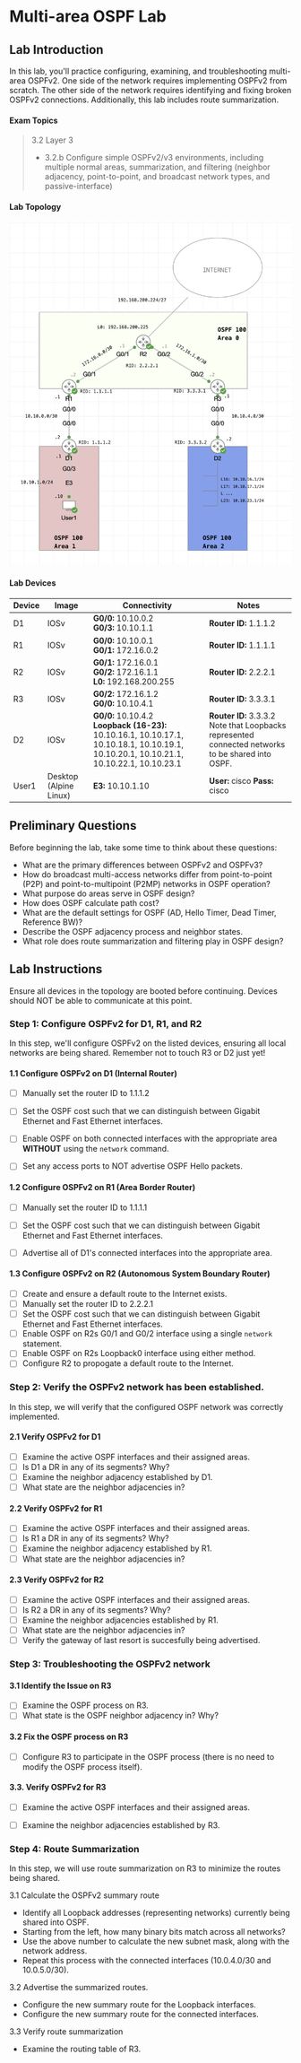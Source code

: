 # Multi-area OSPF Lab

## Lab Introduction
In this lab, you'll practice configuring, examining, and troubleshooting multi-area OSPFv2.
One side of the network requires implementing OSPFv2 from scratch.
The other side of the network requires identifying and fixing broken OSPFv2 connections.
Additionally, this lab includes route summarization.

#### Exam Topics
> 3.2 Layer 3
>
> - 3.2.b Configure simple OSPFv2/v3 environments, including multiple normal areas, summarization, and filtering (neighbor adjacency, point-to-point, and broadcast network types, and passive-interface)

#### Lab Topology
![OSPF Lab Topology](./Images/ospf-lab-topology.png)

#### Lab Devices
| Device | Image | Connectivity | Notes |
| ----------- | ----------- | ----------- | ----------- | 
| D1 | IOSv | **G0/0:** 10.10.0.2 <br> **G0/3:** 10.10.1.1 | **Router ID:** 1.1.1.2 |
| R1 | IOSv | **G0/0:** 10.10.0.1 <br> **G0/1:** 172.16.0.2 | **Router ID:** 1.1.1.1 | 
| R2 | IOSv | **G0/1:** 172.16.0.1 <br> **G0/2:** 172.16.1.1 <br> **L0:** 192.168.200.255 | **Router ID:** 2.2.2.1 |
| R3 | IOSv | **G0/2:** 172.16.1.2 <br> **G0/0:** 10.10.4.1 | **Router ID:** 3.3.3.1 |
| D2 | IOSv | **G0/0:** 10.10.4.2 <br> **Loopback (16-23):** <br> 10.10.16.1, 10.10.17.1, 10.10.18.1, 10.10.19.1, 10.10.20.1, 10.10.21.1, 10.10.22.1, 10.10.23.1| **Router ID:** 3.3.3.2 <br> Note that Loopbacks represented connected networks to be shared into OSPF.|
| User1| Desktop (Alpine Linux) | **E3:** 10.10.1.10| **User:** cisco  **Pass:** cisco |


## Preliminary Questions
Before beginning the lab, take some time to think about these questions:
- What are the primary differences between OSPFv2 and OSPFv3?
- How do broadcast multi-access networks differ from point-to-point (P2P) and point-to-multipoint (P2MP) networks in OSPF operation?
- What purpose do areas serve in OSPF design?
- How does OSPF calculate path cost?
- What are the default settings for OSPF (AD, Hello Timer, Dead Timer, Reference BW)?
- Describe the OSPF adjacency process and neighbor states.
- What role does route summarization and filtering play in OSPF design?

## Lab Instructions
Ensure all devices in the topology are booted before continuing. 
Devices should NOT be able to communicate at this point.

### Step 1: Configure OSPFv2 for D1, R1, and R2
In this step, we'll configure OSPFv2 on the listed devices, ensuring all local networks are being shared.
Remember not to touch R3 or D2 just yet!

#### 1.1 Configure OSPFv2 on D1 (Internal Router)
- [ ] Manually set the router ID to 1.1.1.2
- [ ] Set the OSPF cost such that we can distinguish between Gigabit Ethernet and Fast Ethernet interfaces.
- [ ] Enable OSPF on both connected interfaces with the appropriate area **WITHOUT** using the ```network``` command.
- [ ] Set any access ports to NOT advertise OSPF Hello packets.


#### 1.2 Configure OSPFv2 on R1 (Area Border Router)
- [ ] Manually set the router ID to 1.1.1.1
- [ ] Set the OSPF cost such that we can distinguish between Gigabit Ethernet and Fast Ethernet interfaces.
- [ ] Advertise all of D1's connected interfaces into the appropriate area.


#### 1.3 Configure OSPFv2 on R2 (Autonomous System Boundary Router)
- [ ] Create and ensure a default route to the Internet exists.
- [ ] Manually set the router ID to 2.2.2.1
- [ ] Set the OSPF cost such that we can distinguish between Gigabit Ethernet and Fast Ethernet interfaces.
- [ ] Enable OSPF on R2s G0/1 and G0/2 interface using a single ```network``` statement.
- [ ] Enable OSPF on R2s Loopback0 interface using either method.
- [ ] Configure R2 to propogate a default route to the Internet.

### Step 2: Verify the OSPFv2 network has been established.
In this step, we will verify that the configured OSPF network was correctly implemented.

#### 2.1 Verify OSPFv2 for D1
- [ ] Examine the active OSPF interfaces and their assigned areas.
- [ ] Is D1 a DR in any of its segments? Why?
- [ ] Examine the neighbor adjacency established by D1.
- [ ] What state are the neighbor adjacencies in?

#### 2.2 Verify OSPFv2 for R1
- [ ] Examine the active OSPF interfaces and their assigned areas.
- [ ] Is R1 a DR in any of its segments? Why?
- [ ] Examine the neighbor adjacency established by R1.
- [ ] What state are the neighbor adjacencies in?

#### 2.3 Verify OSPFv2 for R2
- [ ] Examine the active OSPF interfaces and their assigned areas.
- [ ] Is R2 a DR in any of its segments? Why?
- [ ] Examine the neighbor adjacencies established by R1.
- [ ] What state are the neighbor adjacencies in?
- [ ] Verify the gateway of last resort is succesfully being advertised.   
  
### Step 3: Troubleshooting the OSPFv2 network

#### 3.1 Identify the Issue on R3
- [ ] Examine the OSPF process on R3.
- [ ] What state is the OSPF neighbor adjacency in? Why?

#### 3.2 Fix the OSPF process on R3
- [ ] Configure R3 to participate in the OSPF process (there is no need to modify the OSPF process itself).

#### 3.3. Verify OSPFv2 for R3
- [ ] Examine the active OSPF interfaces and their assigned areas.
- [ ] Examine the neighbor adjacencies established by R3.



### Step 4: Route Summarization
In this step, we will use route summarization on R3 to minimize the routes being shared.

3.1 Calculate the OSPFv2 summary route
- Identify all Loopback addresses (representing networks) currently being shared into OSPF.
- Starting from the left, how many binary bits match across all networks?
- Use the above number to calculate the new subnet mask, along with the network address.
- Repeat this process with the connected interfaces (10.0.4.0/30 and 10.0.5.0/30).

3.2 Advertise the summarized routes.
- Configure the new summary route for the Loopback interfaces.
- Configure the new summary route for the connected interfaces.

3.3 Verify route summarization
- Examine the routing table of R3.
